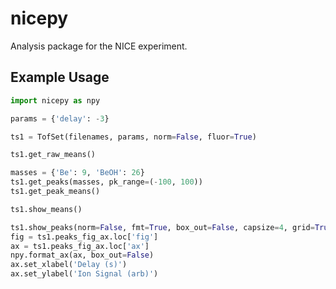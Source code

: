 # nicepy

Analysis package for the NICE experiment.

## Example Usage

```python
import nicepy as npy

params = {'delay': -3}

ts1 = TofSet(filenames, params, norm=False, fluor=True)

ts1.get_raw_means()

masses = {'Be': 9, 'BeOH': 26}
ts1.get_peaks(masses, pk_range=(-100, 100))
ts1.get_peak_means()

ts1.show_means()

ts1.show_peaks(norm=False, fmt=True, box_out=False, capsize=4, grid=True)
fig = ts1.peaks_fig_ax.loc['fig']
ax = ts1.peaks_fig_ax.loc['ax']
npy.format_ax(ax, box_out=False)
ax.set_xlabel('Delay (s)')
ax.set_ylabel('Ion Signal (arb)')
```
